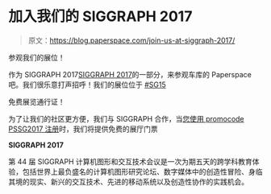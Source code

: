 # 加入我们的 SIGGRAPH 2017

> 原文：<https://blog.paperspace.com/join-us-at-siggraph-2017/>

参观我们的展位！

作为 SIGGRAPH 2017[SIGGRAPH 2017](http://s2017.siggraph.org/)的一部分，来参观车库的 Paperspace 吧。我们很乐意打声招呼！我们的展位位于 [#SG15](https://iebms.heiexpo.com/iebms/oep/oep_p5_floorplan.aspx?oc=16&ct=OEP&eventid=5016)

免费展览通行证！

为了让我们的社区更方便，我们与 SIGGRAPH 合作，当[您使用 promocode PSSG2017 注册](https://register.rcsreg.com/r2/siggraph2017/)时，我们将提供免费的展厅门票

**SIGGRAPH 2017**

第 44 届 SIGGRAPH 计算机图形和交互技术会议是一次为期五天的跨学科教育体验，包括世界上最负盛名的计算机图形研究论坛、数字媒体中的创造性冒险、身临其境的现实、新兴的交互技术、先进的移动系统以及创造性协作的实践机会。
